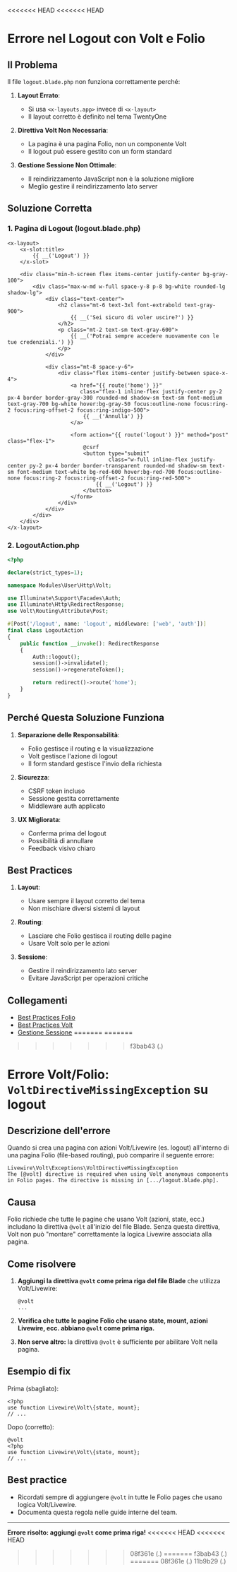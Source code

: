 <<<<<<< HEAD
<<<<<<< HEAD
# Errore nel Logout con Volt e Folio

## Il Problema
Il file `logout.blade.php` non funziona correttamente perché:

1. **Layout Errato**: 
   - Si usa `<x-layouts.app>` invece di `<x-layout>`
   - Il layout corretto è definito nel tema TwentyOne

2. **Direttiva Volt Non Necessaria**:
   - La pagina è una pagina Folio, non un componente Volt
   - Il logout può essere gestito con un form standard

3. **Gestione Sessione Non Ottimale**:
   - Il reindirizzamento JavaScript non è la soluzione migliore
   - Meglio gestire il reindirizzamento lato server

## Soluzione Corretta

### 1. Pagina di Logout (logout.blade.php)
```blade
<x-layout>
    <x-slot:title>
        {{ __('Logout') }}
    </x-slot>

    <div class="min-h-screen flex items-center justify-center bg-gray-100">
        <div class="max-w-md w-full space-y-8 p-8 bg-white rounded-lg shadow-lg">
            <div class="text-center">
                <h2 class="mt-6 text-3xl font-extrabold text-gray-900">
                    {{ __('Sei sicuro di voler uscire?') }}
                </h2>
                <p class="mt-2 text-sm text-gray-600">
                    {{ __('Potrai sempre accedere nuovamente con le tue credenziali.') }}
                </p>
            </div>

            <div class="mt-8 space-y-6">
                <div class="flex items-center justify-between space-x-4">
                    <a href="{{ route('home') }}" 
                       class="flex-1 inline-flex justify-center py-2 px-4 border border-gray-300 rounded-md shadow-sm text-sm font-medium text-gray-700 bg-white hover:bg-gray-50 focus:outline-none focus:ring-2 focus:ring-offset-2 focus:ring-indigo-500">
                        {{ __('Annulla') }}
                    </a>

                    <form action="{{ route('logout') }}" method="post" class="flex-1">
                        @csrf
                        <button type="submit"
                                class="w-full inline-flex justify-center py-2 px-4 border border-transparent rounded-md shadow-sm text-sm font-medium text-white bg-red-600 hover:bg-red-700 focus:outline-none focus:ring-2 focus:ring-offset-2 focus:ring-red-500">
                            {{ __('Logout') }}
                        </button>
                    </form>
                </div>
            </div>
        </div>
    </div>
</x-layout>
```

### 2. LogoutAction.php
```php
<?php

declare(strict_types=1);

namespace Modules\User\Http\Volt;

use Illuminate\Support\Facades\Auth;
use Illuminate\Http\RedirectResponse;
use Volt\Routing\Attribute\Post;

#[Post('/logout', name: 'logout', middleware: ['web', 'auth'])]
final class LogoutAction
{
    public function __invoke(): RedirectResponse
    {
        Auth::logout();
        session()->invalidate();
        session()->regenerateToken();

        return redirect()->route('home');
    }
}
```

## Perché Questa Soluzione Funziona

1. **Separazione delle Responsabilità**:
   - Folio gestisce il routing e la visualizzazione
   - Volt gestisce l'azione di logout
   - Il form standard gestisce l'invio della richiesta

2. **Sicurezza**:
   - CSRF token incluso
   - Sessione gestita correttamente
   - Middleware auth applicato

3. **UX Migliorata**:
   - Conferma prima del logout
   - Possibilità di annullare
   - Feedback visivo chiaro

## Best Practices

1. **Layout**:
   - Usare sempre il layout corretto del tema
   - Non mischiare diversi sistemi di layout

2. **Routing**:
   - Lasciare che Folio gestisca il routing delle pagine
   - Usare Volt solo per le azioni

3. **Sessione**:
   - Gestire il reindirizzamento lato server
   - Evitare JavaScript per operazioni critiche

## Collegamenti
- [Best Practices Folio](./ROUTING_BEST_PRACTICES.md)
- [Best Practices Volt](./VOLT_BEST_PRACTICES.md)
- [Gestione Sessione](./SESSION_MANAGEMENT.md) 
=======
=======
>>>>>>> f3bab43 (.)
# Errore Volt/Folio: `VoltDirectiveMissingException` su logout

## Descrizione dell'errore
Quando si crea una pagina con azioni Volt/Livewire (es. logout) all'interno di una pagina Folio (file-based routing), può comparire il seguente errore:

```
Livewire\Volt\Exceptions\VoltDirectiveMissingException
The [@volt] directive is required when using Volt anonymous components in Folio pages. The directive is missing in [.../logout.blade.php].
```

## Causa
Folio richiede che tutte le pagine che usano Volt (azioni, state, ecc.) includano la direttiva `@volt` all'inizio del file Blade. Senza questa direttiva, Volt non può "montare" correttamente la logica Livewire associata alla pagina.

## Come risolvere
1. **Aggiungi la direttiva `@volt` come prima riga del file Blade** che utilizza Volt/Livewire:
   
   ```blade
   @volt
   ...
   ```
2. **Verifica che tutte le pagine Folio che usano state, mount, azioni Livewire, ecc. abbiano `@volt` come prima riga.**
3. **Non serve altro:** la direttiva `@volt` è sufficiente per abilitare Volt nella pagina.

## Esempio di fix
Prima (sbagliato):
```blade
<?php
use function Livewire\Volt\{state, mount};
// ...
```

Dopo (corretto):
```blade
@volt
<?php
use function Livewire\Volt\{state, mount};
// ...
```

## Best practice
- Ricordati sempre di aggiungere `@volt` in tutte le Folio pages che usano logica Volt/Livewire.
- Documenta questa regola nelle guide interne del team.

---

**Errore risolto: aggiungi `@volt` come prima riga!**
<<<<<<< HEAD
<<<<<<< HEAD
>>>>>>> 08f361e (.)
=======
>>>>>>> f3bab43 (.)
=======
>>>>>>> 08f361e (.)
>>>>>>> 11b9b29 (.)
